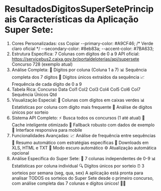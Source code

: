 # ResultadosDigitosSuperSetePrincipais Características da Aplicação Super Sete:
1. Cores Personalizadas:
css
Copiar
--primary-color: #A9CF46; /* Verde claro oficial */
--secondary-color: #8eb83a;
--accent-color: #7BA633;
2. Estrutura Específica:
7 Colunas com dígitos de 0 a 9
API oficial: https://servicebus2.caixa.gov.br/portaldeloterias/api/supersete
Concurso 728 (exemplo atual)
3. Análise Completa:
🎯 Dígitos por coluna (Coluna 1 a 7)
📊 Sequência completa dos 7 dígitos
🔢 Dígitos únicos extraídos da sequência
📈 Frequência de cada dígito de 0 a 9
4. Tabela Rica:
Concurso	Data	Col1	Col2	Col3	Col4	Col5	Col6	Col7	Sequência	Únicos	Qtd
5. Visualização Especial:
🎯 Colunas com dígitos em caixas verdes
📊 Estatísticas por coluna com dígito mais frequente
🔢 Análise de dígitos únicos por sorteio
6. Sistema API Completo:
⚡ Busca todos os concursos (1 até atual)
💾 Cache inteligente otimizado
🔄 Fallback robusto com dados de exemplo
📱 Interface responsiva para mobile
7. Funcionalidades Avançadas:
📈 Análise de frequência entre sequências
📝 Resumo automático com estratégias específicas
💾 Downloads em XLS, HTML e TXT
🌙 Modo escuro automático
⚙️ Atualização automática opcional
8. Análise Específica do Super Sete:
🎲 7 colunas independentes de 0-9
📊 Estatísticas por coluna individual
🔍 Dígitos únicos por sorteio
⏰ 3 sorteios por semana (seg, qua, sex)
A aplicação está pronta para analisar TODOS os sorteios do Super Sete desde o primeiro concurso, com análise completa das 7 colunas e dígitos únicos! 🎯✨